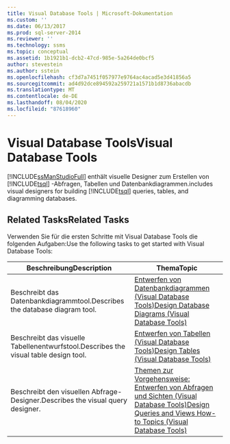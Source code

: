 ```yaml
---
title: Visual Database Tools | Microsoft-Dokumentation
ms.custom: ''
ms.date: 06/13/2017
ms.prod: sql-server-2014
ms.reviewer: ''
ms.technology: ssms
ms.topic: conceptual
ms.assetid: 1b1921b1-dcb2-47cd-985e-5a264de0bcf5
author: stevestein
ms.author: sstein
ms.openlocfilehash: cf3d7a7451f057977e9764ac4acad5e3d41856a5
ms.sourcegitcommit: ad4d92dce894592a259721a1571b1d8736abacdb
ms.translationtype: MT
ms.contentlocale: de-DE
ms.lasthandoff: 08/04/2020
ms.locfileid: "87618960"
---
```

# <a name="visual-database-tools"></a><span data-ttu-id="f1dd8-102">Visual Database Tools</span><span class="sxs-lookup"><span data-stu-id="f1dd8-102">Visual Database Tools</span></span>
  [!INCLUDE[ssManStudioFull](../../includes/ssmanstudiofull-md.md)] <span data-ttu-id="f1dd8-103">enthält visuelle Designer zum Erstellen von [!INCLUDE[tsql](../../includes/tsql-md.md)] -Abfragen, Tabellen und Datenbankdiagrammen.</span><span class="sxs-lookup"><span data-stu-id="f1dd8-103">includes visual designers for building [!INCLUDE[tsql](../../includes/tsql-md.md)] queries, tables, and diagramming databases.</span></span>  
  
## <a name="related-tasks"></a><span data-ttu-id="f1dd8-104">Related Tasks</span><span class="sxs-lookup"><span data-stu-id="f1dd8-104">Related Tasks</span></span>  
 <span data-ttu-id="f1dd8-105">Verwenden Sie für die ersten Schritte mit Visual Database Tools die folgenden Aufgaben:</span><span class="sxs-lookup"><span data-stu-id="f1dd8-105">Use the following tasks to get started with Visual Database Tools:</span></span>  
  
|<span data-ttu-id="f1dd8-106">**Beschreibung**</span><span class="sxs-lookup"><span data-stu-id="f1dd8-106">**Description**</span></span>|<span data-ttu-id="f1dd8-107">**Thema**</span><span class="sxs-lookup"><span data-stu-id="f1dd8-107">**Topic**</span></span>|  
|---------------------|---------------|  
|<span data-ttu-id="f1dd8-108">Beschreibt das Datenbankdiagrammtool.</span><span class="sxs-lookup"><span data-stu-id="f1dd8-108">Describes the database diagram tool.</span></span>|[<span data-ttu-id="f1dd8-109">Entwerfen von Datenbankdiagrammen &#40;Visual Database Tools&#41;</span><span class="sxs-lookup"><span data-stu-id="f1dd8-109">Design Database Diagrams &#40;Visual Database Tools&#41;</span></span>](design-database-diagrams-visual-database-tools.md)|  
|<span data-ttu-id="f1dd8-110">Beschreibt das visuelle Tabellenentwurfstool.</span><span class="sxs-lookup"><span data-stu-id="f1dd8-110">Describes the visual table design tool.</span></span>|[<span data-ttu-id="f1dd8-111">Entwerfen von Tabellen &#40;Visual Database Tools&#41;</span><span class="sxs-lookup"><span data-stu-id="f1dd8-111">Design Tables &#40;Visual Database Tools&#41;</span></span>](design-tables-visual-database-tools.md)|  
|<span data-ttu-id="f1dd8-112">Beschreibt den visuellen Abfrage-Designer.</span><span class="sxs-lookup"><span data-stu-id="f1dd8-112">Describes the visual query designer.</span></span>|[<span data-ttu-id="f1dd8-113">Themen zur Vorgehensweise: Entwerfen von Abfragen und Sichten &#40;Visual Database Tools&#41;</span><span class="sxs-lookup"><span data-stu-id="f1dd8-113">Design Queries and Views How-to Topics &#40;Visual Database Tools&#41;</span></span>](design-queries-and-views-how-to-topics-visual-database-tools.md)|  
  
  
